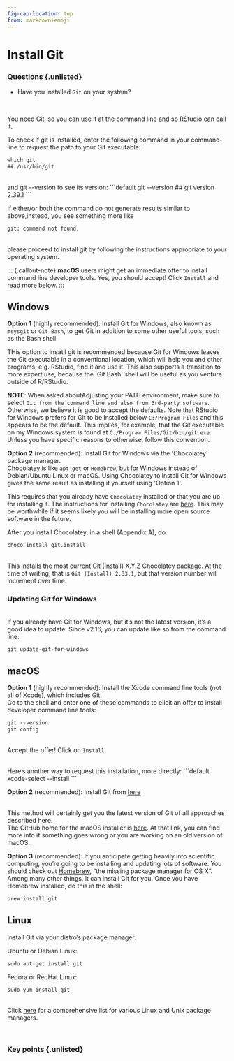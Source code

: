 ```yaml
---
fig-cap-location: top
from: markdown+emoji
---
```


# **Install Git**

<div class="questions">

### **Questions** {.unlisted}
* Have you installed `Git` on your system?
</div>
</br>

You need Git, so you can use it at the command line and so RStudio can call it.

To check if git is installed, enter the following command in your command-line to request the path to your Git executable:
```default
which git
## /usr/bin/git
```
<br>
and git --version to see its version:
```default
git --version
## git version 2.39.1
```



If either/or both the command do not generate results similar to above,instead, you see something more like 
```default
git: command not found, 
```
<br> please proceed to install git by following the instructions appropriate to your operating system.



::: {.callout-note}
**macOS** users might get an immediate offer to install command line developer tools. Yes, you should accept! Click `Install` and read more below.
:::

## **Windows**

**Option 1** (highly recommended): Install Git for Windows, also known as `msysgit` or `Git Bash`, to get Git in addition to some other useful tools, such as the Bash shell.

THis option to insatll git is recommended because Git for Windows leaves the Git executable in a conventional location, which will help you and other programs, e.g. RStudio, find it and use it. This also supports a transition to more expert use, because the 'Git Bash' shell will be useful as you venture outside of R/RStudio.

**NOTE**: When asked aboutAdjusting your PATH environment, make sure to select `Git from the command line and also from 3rd-party software`. Otherwise, we believe it is good to accept the defaults.
Note that RStudio for Windows prefers for Git to be installed below `C:/Program Files` and this appears to be the default. This implies, for example, that the Git executable on my Windows system is found at `C:/Program Files/Git/bin/git.exe`. Unless you have specific reasons to otherwise, follow this convention.


**Option 2** (recommended): Install Git for Windows via the 'Chocolatey' package manager. 
<br>Chocolatey is like `apt-get` or `Homebrew`, but for Windows instead of Debian/Ubuntu Linux or macOS. Using Chocolatey to install Git for Windows gives the same result as installing it yourself using 'Option 1'.

This requires that you already have `Chocolatey` installed or that you are up for installing it. The instructions for installing `Chocolatey` are [here](https://chocolatey.org/install). This may be worthwhile if it seems likely you will be installing more open source software in the future.

After you install Chocolatey, in a shell (Appendix A), do:

```default
choco install git.install
```
<br>This installs the most current Git (Install) X.Y.Z Chocolatey package. At the time of writing, that is `Git (Install) 2.33.1`, but that version number will increment over time.

### Updating Git for Windows
<br>If you already have Git for Windows, but it’s not the latest version, it’s a good idea to update. Since v2.16, you can update like so from the command line:
```default
git update-git-for-windows
```


## **macOS**

**Option 1** (highly recommended): Install the Xcode command line tools (not all of Xcode), which includes Git.
<br>Go to the shell and enter one of these commands to elicit an offer to install developer command line tools:

```default
git --version
git config
```
<br> Accept the offer! Click on `Install`.

<br>
Here’s another way to request this installation, more directly:
```default
xcode-select --install
```


**Option 2** (recommended): Install Git from [here](http://git-scm.com/downloads)

<br>This method will certainly get you the latest version of Git of all approaches described here.
<br>The GitHub home for the macOS installer is [here](https://github.com/timcharper/git_osx_installer). At that link, you can find more info if something goes wrong or you are working on an old version of macOS.

**Option 3** (recommended): If you anticipate getting heavily into scientific computing, you’re going to be installing and updating lots of software. You should check out [Homebrew](https://brew.sh/), “the missing package manager for OS X”. Among many other things, it can install Git for you. Once you have Homebrew installed, do this in the shell:

```default
brew install git
```


## **Linux**
Install Git via your distro’s package manager.

Ubuntu or Debian Linux:
```default
sudo apt-get install git
```
Fedora or RedHat Linux:

```default
sudo yum install git
```
<br> Click [here](https://git-scm.com/download/linux) for a comprehensive list for various Linux and Unix package managers.




<div class="challenge">

</div>  

</br>



<div class="keypoints">

### **Key points** {.unlisted}


</div>  



  
